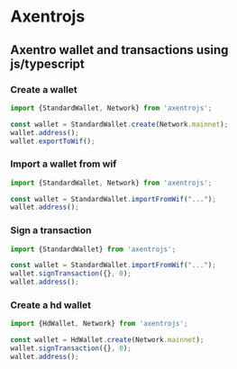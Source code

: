 # Axentrojs

## Axentro wallet and transactions using js/typescript

### Create a wallet

````js
import {StandardWallet, Network} from 'axentrojs';

const wallet = StandardWallet.create(Network.mainnet);
wallet.address();
wallet.exportToWif();
````

### Import a wallet from wif

````js
import {StandardWallet, Network} from 'axentrojs';

const wallet = StandardWallet.importFromWif("...");
wallet.address();
````

### Sign a transaction

````js
import {StandardWallet} from 'axentrojs';

const wallet = StandardWallet.importFromWif("...");
wallet.signTransaction({}, 0);
wallet.address();
````

### Create a hd wallet

````js
import {HdWallet, Network} from 'axentrojs';

const wallet = HdWallet.create(Network.mainnet);
wallet.signTransaction({}, 0);
wallet.address();
````
